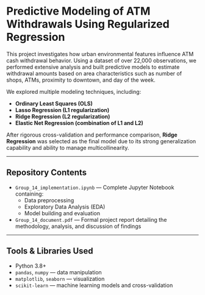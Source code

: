 # Predictive Modeling of ATM Withdrawals Using Regularized Regression

This project investigates how urban environmental features influence ATM cash withdrawal behavior. Using a dataset of over 22,000 observations, we performed extensive analysis and built predictive models to estimate withdrawal amounts based on area characteristics such as number of shops, ATMs, proximity to downtown, and day of the week.

We explored multiple modeling techniques, including:
- **Ordinary Least Squares (OLS)**
- **Lasso Regression (L1 regularization)**
- **Ridge Regression (L2 regularization)**
- **Elastic Net Regression (combination of L1 and L2)**

After rigorous cross-validation and performance comparison, **Ridge Regression** was selected as the final model due to its strong generalization capability and ability to manage multicollinearity.

---

## Repository Contents

- `Group_14_implementation.ipynb` — Complete Jupyter Notebook containing:
  - Data preprocessing
  - Exploratory Data Analysis (EDA)
  - Model building and evaluation
- `Group_14_document.pdf` — Formal project report detailing the methodology, analysis, and discussion of findings

---

## Tools & Libraries Used

- Python 3.8+
- `pandas`, `numpy` — data manipulation
- `matplotlib`, `seaborn` — visualization
- `scikit-learn` — machine learning models and cross-validation
